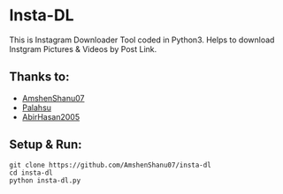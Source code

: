 # Insta-DL
This is Instagram Downloader Tool coded in Python3. Helps to download Instgram Pictures & Videos by Post Link.

## Thanks to:
- [AmshenShanu07](https://github.com/AmshenShanu07/insta-dl)
- [Palahsu](https://github.com/palahsu)
- [AbirHasan2005](https://github.com/AbirHasan2005/insta-dl)

## Setup & Run:
```
git clone https://github.com/AmshenShanu07/insta-dl
cd insta-dl
python insta-dl.py
```
